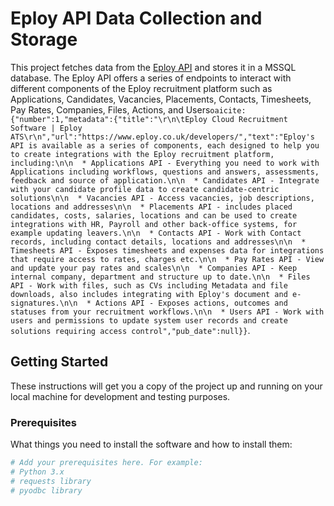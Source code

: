 # Eploy API Data Collection and Storage

This project fetches data from the [Eploy API](https://www.eploy.co.uk/developers/devportal/) and stores it in a MSSQL database. The Eploy API offers a series of endpoints to interact with different components of the Eploy recruitment platform such as Applications, Candidates, Vacancies, Placements, Contacts, Timesheets, Pay Rates, Companies, Files, Actions, and Users&#8203;``oaicite:{"number":1,"metadata":{"title":"\r\n\tEploy Cloud Recruitment Software | Eploy ATS\r\n","url":"https://www.eploy.co.uk/developers/","text":"Eploy's API is available as a series of components, each designed to help you to create integrations with the Eploy recruitment platform, including:\n\n  * Applications API - Everything you need to work with Applications including workflows, questions and answers, assessments, feedback and source of application.\n\n  * Candidates API - Integrate with your candidate profile data to create candidate-centric solutions\n\n  * Vacancies API - Access vacancies, job descriptions, locations and addresses\n\n  * Placements API - includes placed candidates, costs, salaries, locations and can be used to create integrations with HR, Payroll and other back-office systems, for example updating leavers.\n\n  * Contacts API - Work with Contact records, including contact details, locations and addresses\n\n  * Timesheets API - Exposes timesheets and expenses data for integrations that require access to rates, charges etc.\n\n  * Pay Rates API - View and update your pay rates and scales\n\n  * Companies API - Keep internal company, department and structure up to date.\n\n  * Files API - Work with files, such as CVs including Metadata and file downloads, also includes integrating with Eploy's document and e-signatures.\n\n  * Actions API - Exposes actions, outcomes and statuses from your recruitment workflows.\n\n  * Users API - Work with users and permissions to update system user records and create solutions requiring access control","pub_date":null}}``&#8203;.

## Getting Started

These instructions will get you a copy of the project up and running on your local machine for development and testing purposes. 

### Prerequisites

What things you need to install the software and how to install them:

```bash
# Add your prerequisites here. For example:
# Python 3.x
# requests library
# pyodbc library
